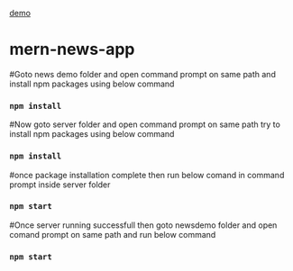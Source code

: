 [demo](https://balachandraiahnews.netlify.app/)
# mern-news-app

#Goto news demo folder and open command prompt on same path and install npm packages using below command

### `npm install`
#Now  goto server folder and open command prompt on same path try to install npm packages using below command

### `npm install`

#once package installation complete then run below comand  in command prompt inside server folder 

### `npm start`

#Once server running successfull then goto newsdemo folder and open comand prompt on same path and run below command 

### `npm start`


